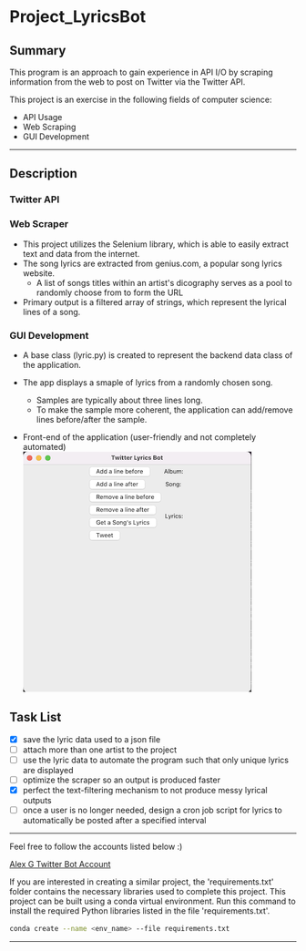 # Project_LyricsBot

<!-- Summary of Project -->
## Summary
This program is an approach to gain experience in API I/O by scraping information from the web to post on Twitter via 
the Twitter API.

This project is an exercise in the following fields of computer science:
* API Usage
* Web Scraping
* GUI Development 

---
<!-- Description -->
## Description
### Twitter API

### Web Scraper
* This project utilizes the Selenium library, which is able to easily extract text and data from the internet.
* The song lyrics are extracted from genius.com, a popular song lyrics website.
	* A list of songs titles within an artist's dicography serves as a pool to randomly choose from to form the URL 
* Primary output is a filtered array of strings, which represent the lyrical lines of a song.

### GUI Development
* A base class (lyric.py) is created to represent the backend data class of the application.
* The app displays a smaple of lyrics from a randomly chosen song.
	* Samples are typically about three lines long.
	* To make the sample more coherent, the application can add/remove lines before/after the sample.

* Front-end of the application (user-friendly and not completely automated)
![Lyrics Bot GUI Front End](app_frontend.png)

<!-- Task List -->
## Task List
* [X] save the lyric data used to a json file 
* [ ] attach more than one artist to the project
* [ ] use the lyric data to automate the program such that only unique lyrics are displayed
* [ ] optimize the scraper so an output is produced faster
* [X] perfect the text-filtering mechanism to not produce messy lyrical outputs
* [ ] once a user is no longer needed, design a cron job script for lyrics to automatically be posted after a specified 
interval
---

<!-- Link to Account -->
Feel free to follow the accounts listed below :)

[Alex G Twitter Bot Account](https://twitter.com/houseofsugarbot)

<!-- Build Specifications -->
If you are interested in creating a similar project, the 'requirements.txt' folder contains the necessary libraries used 
to complete this project. This project can be built using a conda virtual environment. Run this command to install the required Python libraries listed in the 
file 'requirements.txt'.

```bash
conda create --name <env_name> --file requirements.txt
```

---
